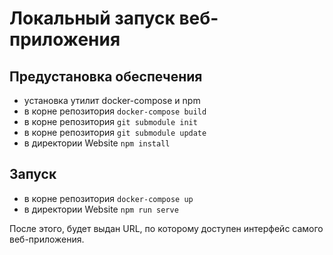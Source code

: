 # Локальный запуск веб-приложения

## Предустановка обеспечения

- установка утилит docker-compose и npm
- в корне репозитория ```docker-compose build```
- в корне репозитория ```git submodule init```
- в корне репозитория ```git submodule update```
- в директории Website ```npm install```


## Запуск

- в корне репозитория ```docker-compose up```
- в директории Website ```npm run serve```

После этого, будет выдан URL, по которому доступен интерфейс самого веб-приложения.
